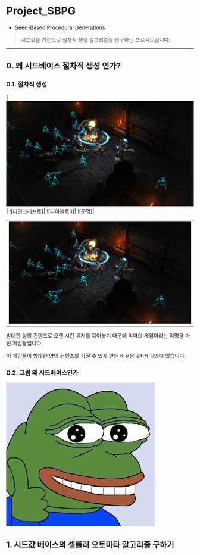 # Project_SBPG
* Seed-Based Procedural Generations

> 시드값을 기준으로 절차적 생성 알고리즘을 연구하는 프로젝트입니다.  
---

## 0. 왜 시드베이스 절차적 생성 인가?

### 0.1. 절차적 생성

|![디아블로3](./readmeimg/01diablo.jpg)| ![마인크래프트]| ![디아블로3]| ![문명]|
<table>
    <tr>
        <td height=0>
            <img src = "./readmeimg/01diablo.jpg">
        </td>
    </tr>
</table>
방대한 양의 컨텐츠로 오랜 시간 유저를 묶어놓기 때문에 악마의 게임이라는 악명을 가진 게임들입니다.

이 게임들이 방대한 양의 컨텐츠를 가질 수 있게 만든 비결은 `절차적 생성`에 있습니다.


### 0.2. 그럼 왜 시드베이스인가


![pepeb](./readmeimg/pepeb.jpg)

## 1. 시드값 베이스의 셀룰러 오토마타 알고리즘 구하기
